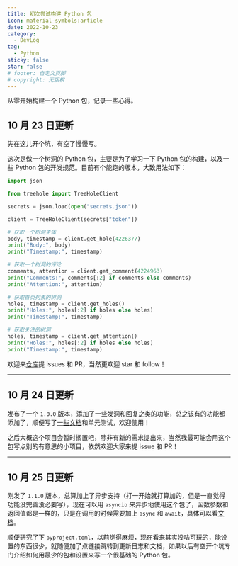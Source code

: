 ```yaml
---
title: 初次尝试构建 Python 包
icon: material-symbols:article
date: 2022-10-23
category:
  - DevLog
tag:
  - Python
sticky: false
star: false
# footer: 自定义页脚
# copyright: 无版权
---
```


<!-- TODO: Translate this page -->

从零开始构建一个 Python 包，记录一些心得。

<!-- more -->

## 10 月 23 日更新

先在这儿开个坑，有空了慢慢写。

这次是做一个树洞的 Python 包，主要是为了学习一下 Python 包的构建，以及一些 Python 包的开发规范。目前有个能跑的版本，大致用法如下：

```python
import json

from treehole import TreeHoleClient

secrets = json.load(open("secrets.json"))

client = TreeHoleClient(secrets["token"])

# 获取一个树洞主体
body, timestamp = client.get_hole(4226377)
print("Body:", body)
print("Timestamp:", timestamp)

# 获取一个树洞的评论
comments, attention = client.get_comment(4224963)
print("Comments:", comments[:2] if comments else comments)
print("Attention:", attention)

# 获取首页列表的树洞
holes, timestamp = client.get_holes()
print("Holes:", holes[:2] if holes else holes)
print("Timestamp:", timestamp)

# 获取关注的树洞
holes, timestamp = client.get_attention()
print("Holes:", holes[:2] if holes else holes)
print("Timestamp:", timestamp)
```

欢迎来[仓库](https://github.com/TeddyHuang-00/pyTreeHole)提 issues 和 PR，当然更欢迎 star 和 follow！

---

## 10 月 24 日更新

发布了一个 `1.0.0` 版本，添加了一些发洞和回复之类的功能，总之该有的功能都添加了，顺便写了[一些文档](https://teddyhuang-00.github.io/pyTreeHole/)和单元测试，欢迎使用！

之后大概这个项目会暂时搁置吧，除非有新的需求提出来，当然我最可能会用这个包写点别的有意思的小项目，依然欢迎大家来提 issue 和 PR！

---

## 10 月 25 日更新

刚发了 `1.1.0` 版本，总算加上了异步支持（打一开始就打算加的，但是一直觉得功能没完善没必要写），现在可以用 `asyncio` 来异步地使用这个包了，函数参数和返回值都是一样的，只是在调用的时候需要加上 `async` 和 `await`，具体可以看[文档](https://teddyhuang-00.github.io/pyTreeHole/)。

顺便研究了下 `pyproject.toml`，以前觉得麻烦，现在看来其实没啥可玩的，能设置的东西很少，就随便加了点链接跳转到更新日志和文档，如果以后有空开个坑专门介绍如何用最少的包和设置来写一个很基础的 Python 包。
